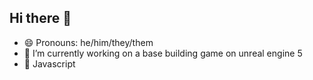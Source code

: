 ## Hi there 👋

- 😄 Pronouns: he/him/they/them
- 🔭 I’m currently working on a base building game on unreal engine 5
- 🌱 Javascript



<!--
**menice4/menice4** is a ✨ _special_ ✨ repository because its `README.md` (this file) appears on your GitHub profile.

Here are some ideas to get you started:

- 🔭 I’m currently working on ...
- 🌱 I’m currently learning ...
- 👯 I’m looking to collaborate on ...
- 🤔 I’m looking for help with ...
- 💬 Ask me about ...
- 📫 How to reach me: ...
- 😄 Pronouns: ...
- ⚡ Fun fact: ...
-->
